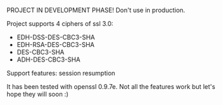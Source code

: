 PROJECT IN DEVELOPMENT PHASE! Don't use in production.

Project supports 4 ciphers of ssl 3.0:
* EDH-DSS-DES-CBC3-SHA
* EDH-RSA-DES-CBC3-SHA
* DES-CBC3-SHA
* ADH-DES-CBC3-SHA

Support features:
session resumption

It has been tested with openssl 0.9.7e.
Not all the features work but let's hope they will soon :)
